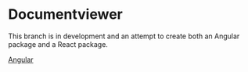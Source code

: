 

# Documentviewer

This branch is in development and an attempt to create both an Angular package and a React package.

<a href="libs/ui-angular">Angular</a>

